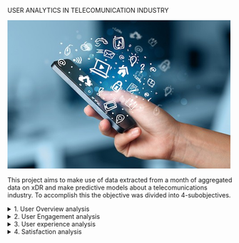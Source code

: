 USER ANALYTICS IN TELECOMUNICATION INDUSTRY


<img src="data/readme.jpg" alt="isolated" width="500"/>

This project aims to make use of data extracted from a month of aggregated data on xDR and make predictive models about a telecomunications industry. To accomplish this the objective was divided into 4-subobjectives.

<details>
<summary>1. User Overview analysis</summary>

* After cleaning the data, i.e filling missing values and cleaning outliers, EDA was applied to understand the data better and have some insights about the user data.

<img src="data/top 5 handsets.JPG" alt="isolated" width="500"/>

</details>

<details>
<summary>2. User Engagement analysis</summary>

* The success of a business would be highly dependent on the user engagement and activity of customers on available apps. It is also very useful for a business know where to concentrate network resources which can be inferred from Sessions frequency and duration of a session. Using this metrics it is possible to analyse user engagement.

<img src="data/ Top 3 apps.JPG" alt="isolated" width="500"/>

</details>

<details>
<summary>3. User experience analysis</summary>

* In telecommunications industry the user experience is mostly related to network parameter performances and customer device characteristics.

</details>

<details>
<summary>4. Satisfaction analysis </summary>

* Assuming user satisfaction is highly dependent on engagement and experience of that user, average of the scores of a users' satisfaction and engagement can yeild a good estimate for a specific users satisfaction level or score.

<img src="data/satisfaction.JPG" alt="isolated" width="500"/>

</details>


